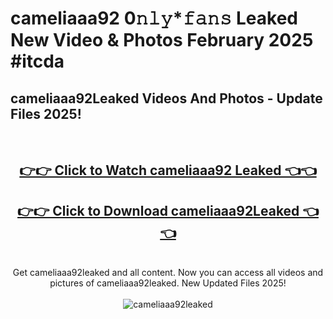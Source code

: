# cameliaaa92 0𝚗𝚕𝚢*𝚏𝚊𝚗𝚜 Leaked New Video & Photos February 2025 #itcda

<h2>cameliaaa92Leaked Videos And Photos - Update Files 2025!</h2>
<br>
<div align="center">
<h2><a href="https://mediaupload.pro?title=cameliaaa92&ref=11F" rel="nofollow">👉👉 Click to Watch cameliaaa92 Leaked 👈👈</a></h2>
<h2><a href="https://mediaupload.pro?title=cameliaaa92&ref=11F" rel="nofollow">👉👉 Click to Download cameliaaa92Leaked 👈👈</a></h2>
<br>
Get cameliaaa92leaked and all content. Now you can access all videos and pictures of cameliaaa92leaked. New Updated Files 2025!
<br>
<br>
<a href="https://mediaupload.pro?title=cameliaaa92&ref=11F" rel="nofollow" data-target="animated-image.originalLink"><img src="https://i.ibb.co/Gkj2r4b/banner.png" alt="cameliaaa92leaked" style="max-width: 100%; display: inline-block;" data-target="animated-image.originalImage"></a>
</div>
<br>

